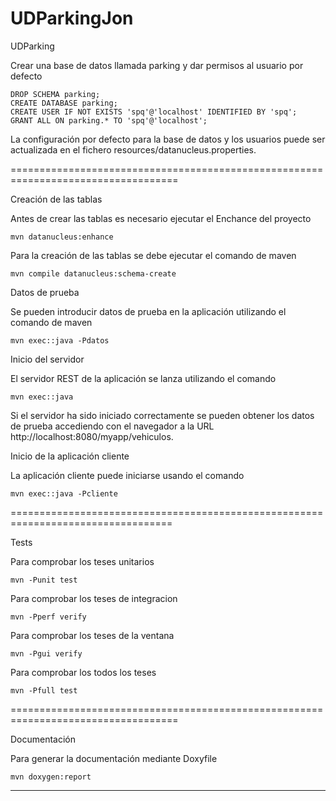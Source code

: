 # UDParkingJon
UDParking

Crear una base de datos llamada parking y dar permisos al usuario por defecto

    DROP SCHEMA parking;
    CREATE DATABASE parking;
    CREATE USER IF NOT EXISTS 'spq'@'localhost' IDENTIFIED BY 'spq';
    GRANT ALL ON parking.* TO 'spq'@'localhost';

La configuración por defecto para la base de datos y los usuarios puede ser actualizada en el fichero resources/datanucleus.properties.

===================================================================================


Creación de las tablas

Antes de crear las tablas es necesario ejecutar el Enchance del proyecto

    mvn datanucleus:enhance

Para la creación de las tablas se debe ejecutar el comando de maven

    mvn compile datanucleus:schema-create

Datos de prueba

Se pueden introducir datos de prueba en la aplicación utilizando el comando de maven

    mvn exec::java -Pdatos

Inicio del servidor

El servidor REST de la aplicación se lanza utilizando el comando

    mvn exec::java

Si el servidor ha sido iniciado correctamente se pueden obtener los datos de prueba accediendo con el navegador a la URL http://localhost:8080/myapp/vehiculos.


Inicio de la aplicación cliente

La aplicación cliente puede iniciarse usando el comando

    mvn exec::java -Pcliente
  
==================================================================================

Tests

Para comprobar los teses unitarios

    mvn -Punit test
    
Para comprobar los teses de integracion

    mvn -Pperf verify
    
Para comprobar los teses de la ventana

    mvn -Pgui verify
    
Para comprobar los todos los teses

    mvn -Pfull test
    
===================================================================================

Documentación

Para generar la documentación mediante Doxyfile
    
    mvn doxygen:report
    
 -------------------------------------------------------------------------------   
